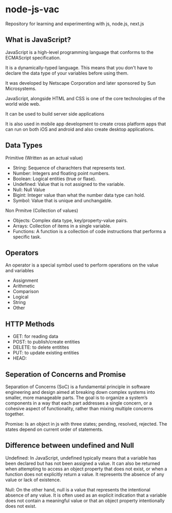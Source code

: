 # node-js-vac
Repository for learning and experimenting with js, node.js, next.js

## What is JavaScript?
JavaScript is a high-level programming language that conforms to the ECMAScript specification. 

It is a dynamically-typed language. This means that you don't have to declare the data type of your variables before using them. 

It was developed by Netscape Corporation and later sponsored by Sun Microsystems.

JavaScript, alongside HTML and CSS is one of the core technologies of the world wide web.

It can be used to build server side applications

It is also used in mobile app development to create cross platform apps that can run on both iOS and android and also create desktop applications.

## Data Types
Primitive (Written as an actual value)
- String: Sequence of charachters that represents text.
- Number: Integers and floating point numbers.
- Boolean: Logical entities (true or flase).
- Undefined: Value that is not assigned to the variable.
- Null: Null Value
- Bigint: Integer value than what the number data type can hold.
- Symbol: Value that is unique and unchangable.

Non Prmitve (Collection of values)
- Objects: Complex data type, key/property-value pairs.
- Arrays: Collection of items in a single variable.
- Functions: A function is a collection of code instructions that performs a specific task. 

## Operators
An operator is a special symbol used to perform operations on the value and variables
- Assignment
- Arithmetic
- Comparison
- Logical
- String
- Other

## HTTP Methods
- GET: for reading data
- POST: to publish/create entities
- DELETE: to delete entitites
- PUT: to update existing entities
- HEAD: 

## Seperation of Concerns and Promise
Separation of Concerns (SoC) is a fundamental principle in software engineering and design aimed at breaking down complex systems into smaller, more manageable parts. The goal is to organize a system’s components in a way that each part addresses a single concern, or a cohesive aspect of functionality, rather than mixing multiple concerns together.

Promise: Is an object in js with three states; pending, resolved, rejected. The states depend on current order of statements.

## Difference between undefined and Null
Undefined: In JavaScript, undefined typically means that a variable has been declared but has not been assigned a value. It can also be returned when attempting to access an object property that does not exist, or when a function does not explicitly return a value. It represents the absence of any value or lack of existence.

Null: On the other hand, null is a value that represents the intentional absence of any value. It is often used as an explicit indication that a variable does not contain a meaningful value or that an object property intentionally does not exist.